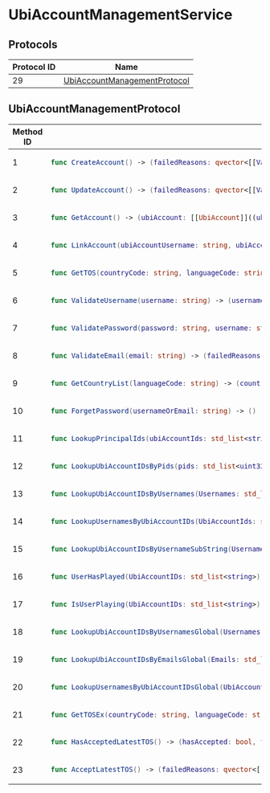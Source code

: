 # UbiAccountManagementService

## Protocols

<!-- INSERT protocol_idx START -->
| Protocol ID | Name |
|-------------|------|
| 29 | [UbiAccountManagementProtocol](#ubiaccountmanagementprotocol) |
<!-- INSERT protocol_idx END -->

<!-- INSERT protocols START -->
## UbiAccountManagementProtocol
<table><thead><tr><th>Method ID</th><th>Signature</th></tr></thead>
<tbody>
<tr><td>1</td><td>

```swift
func CreateAccount() -> (failedReasons: qvector<[[ValidationFailureReason]]((validationfailurereason))>)
```

</td></tr>
<tr><td>2</td><td>

```swift
func UpdateAccount() -> (failedReasons: qvector<[[ValidationFailureReason]]((validationfailurereason))>)
```

</td></tr>
<tr><td>3</td><td>

```swift
func GetAccount() -> (ubiAccount: [[UbiAccount]]((ubiaccount)), exists: bool)
```

</td></tr>
<tr><td>4</td><td>

```swift
func LinkAccount(ubiAccountUsername: string, ubiAccountPassword: string) -> ()
```

</td></tr>
<tr><td>5</td><td>

```swift
func GetTOS(countryCode: string, languageCode: string, htmlVersion: bool) -> (tos: [[TOS]]((tos)))
```

</td></tr>
<tr><td>6</td><td>

```swift
func ValidateUsername(username: string) -> (usernameValidation: [[UsernameValidation]]((usernamevalidation)))
```

</td></tr>
<tr><td>7</td><td>

```swift
func ValidatePassword(password: string, username: string) -> (failedReasons: qvector<[[ValidationFailureReason]]((validationfailurereason))>)
```

</td></tr>
<tr><td>8</td><td>

```swift
func ValidateEmail(email: string) -> (failedReasons: qvector<[[ValidationFailureReason]]((validationfailurereason))>)
```

</td></tr>
<tr><td>9</td><td>

```swift
func GetCountryList(languageCode: string) -> (countries: qvector<[[Country]]((country))>)
```

</td></tr>
<tr><td>10</td><td>

```swift
func ForgetPassword(usernameOrEmail: string) -> ()
```

</td></tr>
<tr><td>11</td><td>

```swift
func LookupPrincipalIds(ubiAccountIds: std_list<string>) -> (pids: std_map<string, uint32>)
```

</td></tr>
<tr><td>12</td><td>

```swift
func LookupUbiAccountIDsByPids(pids: std_list<uint32>) -> (ubiaccountIDs: std_map<uint32, string>)
```

</td></tr>
<tr><td>13</td><td>

```swift
func LookupUbiAccountIDsByUsernames(Usernames: std_list<string>) -> (UbiAccountIDs: std_map<string, string>)
```

</td></tr>
<tr><td>14</td><td>

```swift
func LookupUsernamesByUbiAccountIDs(UbiAccountIds: std_list<string>) -> (Usernames: std_map<string, string>)
```

</td></tr>
<tr><td>15</td><td>

```swift
func LookupUbiAccountIDsByUsernameSubString(UsernameSubString: string) -> (UbiAccountIDs: std_map<string, string>)
```

</td></tr>
<tr><td>16</td><td>

```swift
func UserHasPlayed(UbiAccountIDs: std_list<string>) -> (UserPresence: std_map<string, bool>)
```

</td></tr>
<tr><td>17</td><td>

```swift
func IsUserPlaying(UbiAccountIDs: std_list<string>) -> (UserPresence: std_map<string, bool>)
```

</td></tr>
<tr><td>18</td><td>

```swift
func LookupUbiAccountIDsByUsernamesGlobal(Usernames: std_list<string>) -> (UbiAccountIDs: std_map<string, string>)
```

</td></tr>
<tr><td>19</td><td>

```swift
func LookupUbiAccountIDsByEmailsGlobal(Emails: std_list<string>) -> (UbiAccountIDs: std_map<string, string>)
```

</td></tr>
<tr><td>20</td><td>

```swift
func LookupUsernamesByUbiAccountIDsGlobal(UbiAccountIds: std_list<string>) -> (Usernames: std_map<string, string>)
```

</td></tr>
<tr><td>21</td><td>

```swift
func GetTOSEx(countryCode: string, languageCode: string, htmlVersion: bool) -> (tosex: [[TOSEx]]((tosex)))
```

</td></tr>
<tr><td>22</td><td>

```swift
func HasAcceptedLatestTOS() -> (hasAccepted: bool, failedReasons: qvector<[[ValidationFailureReason]]((validationfailurereason))>)
```

</td></tr>
<tr><td>23</td><td>

```swift
func AcceptLatestTOS() -> (failedReasons: qvector<[[ValidationFailureReason]]((validationfailurereason))>)
```

</td></tr>
</tbody></table>
<!-- INSERT protocols END -->
